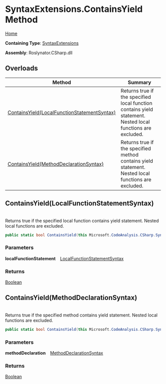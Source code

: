 # SyntaxExtensions\.ContainsYield Method

[Home](../../../../README.md)

**Containing Type**: [SyntaxExtensions](../README.md)

**Assembly**: Roslynator\.CSharp\.dll

## Overloads

| Method | Summary |
| ------ | ------- |
| [ContainsYield(LocalFunctionStatementSyntax)](#Roslynator_CSharp_SyntaxExtensions_ContainsYield_Microsoft_CodeAnalysis_CSharp_Syntax_LocalFunctionStatementSyntax_) | Returns true if the specified local function contains yield statement\. Nested local functions are excluded\. |
| [ContainsYield(MethodDeclarationSyntax)](#Roslynator_CSharp_SyntaxExtensions_ContainsYield_Microsoft_CodeAnalysis_CSharp_Syntax_MethodDeclarationSyntax_) | Returns true if the specified method contains yield statement\. Nested local functions are excluded\. |

## ContainsYield\(LocalFunctionStatementSyntax\) <a id="Roslynator_CSharp_SyntaxExtensions_ContainsYield_Microsoft_CodeAnalysis_CSharp_Syntax_LocalFunctionStatementSyntax_"></a>

\
Returns true if the specified local function contains yield statement\. Nested local functions are excluded\.

```csharp
public static bool ContainsYield(this Microsoft.CodeAnalysis.CSharp.Syntax.LocalFunctionStatementSyntax localFunctionStatement)
```

### Parameters

**localFunctionStatement** &ensp; [LocalFunctionStatementSyntax](https://docs.microsoft.com/en-us/dotnet/api/microsoft.codeanalysis.csharp.syntax.localfunctionstatementsyntax)

### Returns

[Boolean](https://docs.microsoft.com/en-us/dotnet/api/system.boolean)

## ContainsYield\(MethodDeclarationSyntax\) <a id="Roslynator_CSharp_SyntaxExtensions_ContainsYield_Microsoft_CodeAnalysis_CSharp_Syntax_MethodDeclarationSyntax_"></a>

\
Returns true if the specified method contains yield statement\. Nested local functions are excluded\.

```csharp
public static bool ContainsYield(this Microsoft.CodeAnalysis.CSharp.Syntax.MethodDeclarationSyntax methodDeclaration)
```

### Parameters

**methodDeclaration** &ensp; [MethodDeclarationSyntax](https://docs.microsoft.com/en-us/dotnet/api/microsoft.codeanalysis.csharp.syntax.methoddeclarationsyntax)

### Returns

[Boolean](https://docs.microsoft.com/en-us/dotnet/api/system.boolean)

